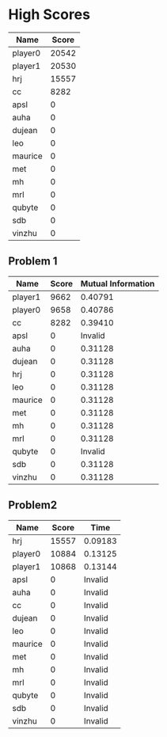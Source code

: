 # High Scores

|  Name | Score |
| -- | -- |
| player0 | 20542 |
| player1 | 20530 |
| hrj | 15557 |
| cc | 8282 |
| apsl | 0 |
| auha | 0 |
| dujean | 0 |
| leo | 0 |
| maurice | 0 |
| met | 0 |
| mh | 0 |
| mrl | 0 |
| qubyte | 0 |
| sdb | 0 |
| vinzhu | 0 |

## Problem 1
|  Name | Score | Mutual Information |
| -- | -- | -- |
| player1 | 9662 |  0.40791  |
| player0 | 9658 |  0.40786  |
| cc | 8282 |  0.39410  |
| apsl | 0 |  Invalid  |
| auha | 0 |  0.31128  |
| dujean | 0 |  0.31128  |
| hrj | 0 |  0.31128  |
| leo | 0 |  0.31128  |
| maurice | 0 |  0.31128  |
| met | 0 |  0.31128  |
| mh | 0 |  0.31128  |
| mrl | 0 |  0.31128  |
| qubyte | 0 |  Invalid  |
| sdb | 0 |  0.31128  |
| vinzhu | 0 |  0.31128  |

## Problem2
|  Name | Score | Time |
| -- | -- | -- |
| hrj | 15557 |  0.09183  |
| player0 | 10884 |  0.13125  |
| player1 | 10868 |  0.13144  |
| apsl | 0 |  Invalid  |
| auha | 0 |  Invalid  |
| cc | 0 |  Invalid  |
| dujean | 0 |  Invalid  |
| leo | 0 |  Invalid  |
| maurice | 0 |  Invalid  |
| met | 0 |  Invalid  |
| mh | 0 |  Invalid  |
| mrl | 0 |  Invalid  |
| qubyte | 0 |  Invalid  |
| sdb | 0 |  Invalid  |
| vinzhu | 0 |  Invalid  |

